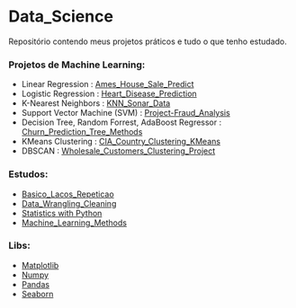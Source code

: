 # Data_Science
Repositório contendo meus projetos práticos e tudo o que tenho estudado.

### Projetos de Machine Learning:
 -  Linear Regression : [Ames_House_Sale_Predict](https://github.com/guilhermecanfield/Data_Science/blob/main/Projetos%20de%20Machine%20Learning/Ames_House_Sale_Predict.ipynb)
 - Logistic Regression : [Heart_Disease_Prediction](https://github.com/guilhermecanfield/Data_Science/blob/main/Projetos%20de%20Machine%20Learning/Heart_Disease_Prediction.ipynb)
 - K-Nearest Neighbors : [KNN_Sonar_Data](https://github.com/guilhermecanfield/Data_Science/blob/main/Projetos%20de%20Machine%20Learning/KNN_Sonar_Data.ipynb)
 - Support Vector Machine (SVM) : [Project-Fraud_Analysis](https://github.com/guilhermecanfield/Data_Science/blob/main/Projetos%20de%20Machine%20Learning/Project-Fraud_Analysis.ipynb)
 - Decision Tree, Random Forrest, AdaBoost Regressor : [Churn_Prediction_Tree_Methods](https://github.com/guilhermecanfield/Data_Science/blob/main/Projetos%20de%20Machine%20Learning/Churn_Prediction_Tree_Methods%20.ipynb)
 - KMeans Clustering : [CIA_Country_Clustering_KMeans](https://github.com/guilhermecanfield/Data_Science/blob/main/Projetos%20de%20Machine%20Learning/CIA_Country_Clustering_KMeans.ipynb)
 - DBSCAN : [Wholesale_Customers_Clustering_Project](https://github.com/guilhermecanfield/Data_Science/blob/main/Projetos%20de%20Machine%20Learning/Wholesale_Customers_Clustering_Project.ipynb)
### Estudos:
 - [Basico_Lacos_Repeticao](https://github.com/guilhermecanfield/Data_Science/blob/main/Estudos/Basico_Lacos_Repeticao/Python_Basico.ipynb)
 - [Data_Wrangling_Cleaning](https://github.com/guilhermecanfield/Data_Science/tree/main/Estudos/Data_Wrangling_Cleaning)
 - [Statistics with Python](https://github.com/guilhermecanfield/Data_Science/blob/main/Estudos/Statistics/Statistics_with_Python.ipynb)
 - [Machine_Learning_Methods](https://github.com/guilhermecanfield/Data_Science/tree/main/Estudos/Machine_Learning_Methods)
### Libs:
 - [Matplotlib](https://github.com/guilhermecanfield/Data_Science/blob/main/Libs/Matplotlib/Matplotlib.ipynb)
 - [Numpy](https://github.com/guilhermecanfield/Data_Science/blob/main/Libs/Numpy/Numpy.ipynb)
 - [Pandas](https://github.com/guilhermecanfield/Data_Science/tree/main/Libs/Pandas)
 - [Seaborn](https://github.com/guilhermecanfield/Data_Science/blob/main/Libs/Seaborn/Seaborn.ipynb)
